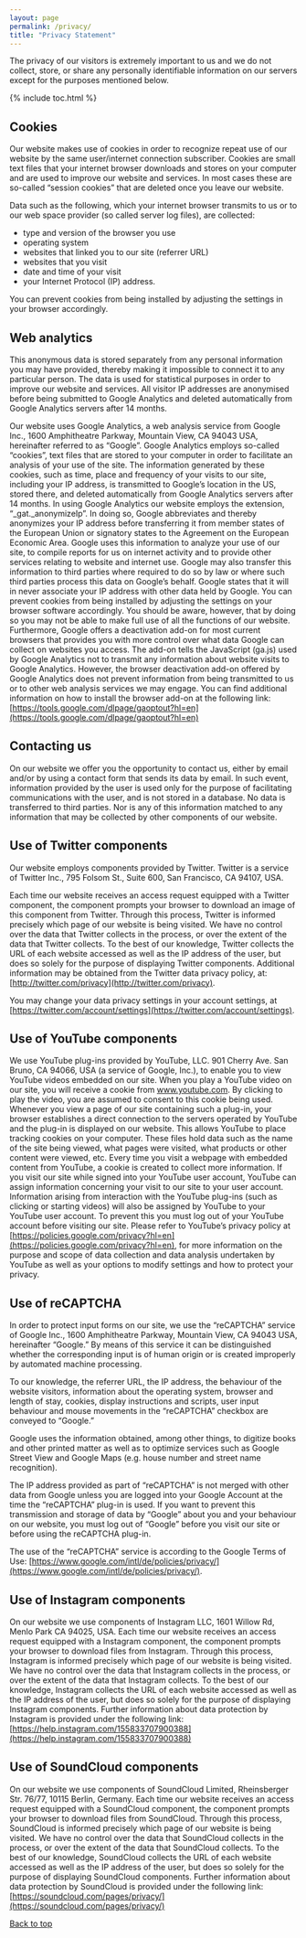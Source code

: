 ```yaml
---
layout: page
permalink: /privacy/
title: "Privacy Statement"
---
```


The privacy of our visitors is extremely important to us and we do not collect, store, or share any personally identifiable information on our servers except for the purposes mentioned below.

{% include toc.html %}

## Cookies

Our website makes use of cookies in order to recognize repeat use of our website by the same user/internet connection subscriber. Cookies are small text files that your internet browser downloads and stores on your computer and are used to improve our website and services. In most cases these are so-called “session cookies” that are deleted once you leave our website.

Data such as the following, which your internet browser transmits to us or to our web space provider (so called server log files), are collected:

- type and version of the browser you use
- operating system
- websites that linked you to our site (referrer URL)
- websites that you visit
- date and time of your visit
- your Internet Protocol (IP) address.

You can prevent cookies from being installed by adjusting the settings in your browser accordingly. 

## Web analytics

This anonymous data is stored separately from any personal information you may have provided, thereby making it impossible to connect it to any particular person. The data is used for statistical purposes in order to improve our website and services. All visitor IP addresses are anonymised before being submitted to Google Analytics and deleted automatically from Google Analytics servers after 14 months.

Our website uses Google Analytics, a web analysis service from Google Inc., 1600 Amphitheatre Parkway, Mountain View, CA 94043 USA, hereinafter referred to as “Google”. Google Analytics employs so-called “cookies”, text files that are stored to your computer in order to facilitate an analysis of your use of the site. The information generated by these cookies, such as time, place and frequency of your visits to our site, including your IP address, is transmitted to Google’s location in the US, stored there, and deleted automatically from Google Analytics servers after 14 months. In using Google Analytics our website employs the extension, “_gat._anonymizeIp”. In doing so, Google abbreviates and thereby anonymizes your IP address before transferring it from member states of the European Union or signatory states to the Agreement on the European Economic Area. Google uses this information to analyze your use of our site, to compile reports for us on internet activity and to provide other services relating to website and internet use. Google may also transfer this information to third parties where required to do so by law or where such third parties process this data on Google’s behalf. Google states that it will in never associate your IP address with other data held by Google. You can prevent cookies from being installed by adjusting the settings on your browser software accordingly. You should be aware, however, that by doing so you may not be able to make full use of all the functions of our website. Furthermore, Google offers a deactivation add-on for most current browsers that provides you with more control over what data Google can collect on websites you access. The add-on tells the JavaScript (ga.js) used by Google Analytics not to transmit any information about website visits to Google Analytics. However, the browser deactivation add-on offered by Google Analytics does not prevent information from being transmitted to us or to other web analysis services we may engage. You can find additional information on how to install the browser add-on at the following link:
[https://tools.google.com/dlpage/gaoptout?hl=en](https://tools.google.com/dlpage/gaoptout?hl=en)

## Contacting us

On our website we offer you the opportunity to contact us, either by email and/or by using a contact form that sends its data by email. In such event, information provided by the user is used only for the purpose of facilitating communications with the user, and is not stored in a database. No data is transferred to third parties. Nor is any of this information matched to any information that may be collected by other components of our website.

## Use of Twitter components

Our website employs components provided by Twitter. Twitter is a service of Twitter Inc., 795 Folsom St., Suite 600, San Francisco, CA 94107, USA.

Each time our website receives an access request equipped with a Twitter component, the component prompts your browser to download an image of this component from Twitter. Through this process, Twitter is informed precisely which page of our website is being visited. We have no control over the data that Twitter collects in the process, or over the extent of the data that Twitter collects. To the best of our knowledge, Twitter collects the URL of each website accessed as well as the IP address of the user, but does so solely for the purpose of displaying Twitter components. Additional information may be obtained from the Twitter data privacy policy, at: [http://twitter.com/privacy](http://twitter.com/privacy).

You may change your data privacy settings in your account settings, at [https://twitter.com/account/settings](https://twitter.com/account/settings).

## Use of YouTube components

We use YouTube plug-ins provided by YouTube, LLC. 901 Cherry Ave. San Bruno, CA 94066, USA (a service of Google, Inc.), to enable you to view YouTube videos embedded on our site. When you play a YouTube video on our site, you will receive a cookie from www.youtube.com. By clicking to play the video, you are assumed to consent to this cookie being used. Whenever you view a page of our site containing such a plug-in, your browser establishes a direct connection to the servers operated by YouTube and the plug-in is displayed on our website. This allows YouTube to place tracking cookies on your computer. These files hold data such as the name of the site being viewed, what pages were visited, what products or other content were viewed, etc. Every time you visit a webpage with embedded content from YouTube, a cookie is created to collect more information. If you visit our site while signed into your YouTube user account, YouTube can assign information concerning your visit to our site to your user account. Information arising from interaction with the YouTube plug-ins (such as clicking or starting videos) will also be assigned by YouTube to your YouTube user account. To prevent this you must log out of your YouTube account before visiting our site. Please refer to YouTube’s privacy policy at [https://policies.google.com/privacy?hl=en](https://policies.google.com/privacy?hl=en), for more information on the purpose and scope of data collection and data analysis undertaken by YouTube as well as your options to modify settings and how to protect your privacy.

## Use of reCAPTCHA

In order to protect input forms on our site, we use the “reCAPTCHA” service of Google Inc., 1600 Amphitheatre Parkway, Mountain View, CA 94043 USA, hereinafter “Google.” By means of this service it can be distinguished whether the corresponding input is of human origin or is created improperly by automated machine processing.

To our knowledge, the referrer URL, the IP address, the behaviour of the website visitors, information about the operating system, browser and length of stay, cookies, display instructions and scripts, user input behaviour and mouse movements in the “reCAPTCHA” checkbox are conveyed to “Google.”

Google uses the information obtained, among other things, to digitize books and other printed matter as well as to optimize services such as Google Street View and Google Maps (e.g. house number and street name recognition).

The IP address provided as part of “reCAPTCHA” is not merged with other data from Google unless you are logged into your Google Account at the time the “reCAPTCHA” plug-in is used. If you want to prevent this transmission and storage of data by “Google” about you and your behaviour on our website, you must log out of “Google” before you visit our site or before using the reCAPTCHA plug-in.

The use of the “reCAPTCHA” service is according to the Google Terms of Use:
[https://www.google.com/intl/de/policies/privacy/](https://www.google.com/intl/de/policies/privacy/).

## Use of Instagram components

On our website we use components of Instagram LLC, 1601 Willow Rd, Menlo Park CA 94025, USA.
Each time our website receives an access request equipped with a Instagram component, the component prompts your browser to download files from Instagram. Through this process, Instagram is informed precisely which page of our website is being visited. We have no control over the data that Instagram collects in the process, or over the extent of the data that Instagram collects. To the best of our knowledge, Instagram collects the URL of each website accessed as well as the IP address of the user, but does so solely for the purpose of displaying Instagram components.
Further information about data protection by Instagram is provided under the following link: [https://help.instagram.com/155833707900388](https://help.instagram.com/155833707900388)

## Use of SoundCloud components

On our website we use components of SoundCloud Limited, Rheinsberger Str. 76/77, 10115 Berlin, Germany.
Each time our website receives an access request equipped with a SoundCloud component, the component prompts your browser to download files from SoundCloud. Through this process, SoundCloud is informed precisely which page of our website is being visited. We have no control over the data that SoundCloud collects in the process, or over the extent of the data that SoundCloud collects. To the best of our knowledge, SoundCloud collects the URL of each website accessed as well as the IP address of the user, but does so solely for the purpose of displaying SoundCloud components.
Further information about data protection by SoundCloud is provided under the following link: [https://soundcloud.com/pages/privacy/](https://soundcloud.com/pages/privacy/)


<a href="#top">Back to top</a>

